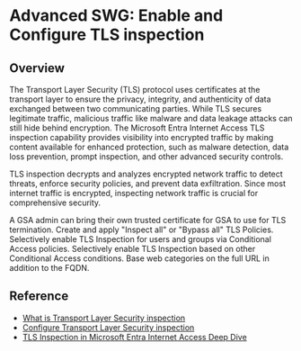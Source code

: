 ﻿# Advanced SWG: Enable and Configure TLS inspection
 
## Overview

The Transport Layer Security (TLS) protocol uses certificates at the transport layer to ensure the privacy, integrity, and authenticity of data exchanged between two communicating parties. While TLS secures legitimate traffic, malicious traffic like malware and data leakage attacks can still hide behind encryption. The Microsoft Entra Internet Access TLS inspection capability provides visibility into encrypted traffic by making content available for enhanced protection, such as malware detection, data loss prevention, prompt inspection, and other advanced security controls.

TLS inspection decrypts and analyzes encrypted network traffic to detect threats, enforce security policies, and prevent data exfiltration. Since most internet traffic is encrypted, inspecting network traffic is crucial for comprehensive security.

A GSA admin can bring their own trusted certificate for GSA to use for TLS termination. Create and apply "Inspect all" or "Bypass all" TLS Policies. Selectively enable TLS Inspection for users and groups via Conditional Access policies. Selectively enable TLS Inspection based on other Conditional Access conditions. Base web categories on the full URL in addition to the FQDN.

## Reference

- [What is Transport Layer Security inspection](https://learn.microsoft.com/en-us/entra/global-secure-access/concept-transport-layer-security)
- [Configure Transport Layer Security inspection](https://learn.microsoft.com/en-us/entra/global-secure-access/how-to-transport-layer-security)
- [TLS Inspection in Microsoft Entra Internet Access Deep Dive](https://www.youtube.com/watch?v=WxxHH_4vKh4)
